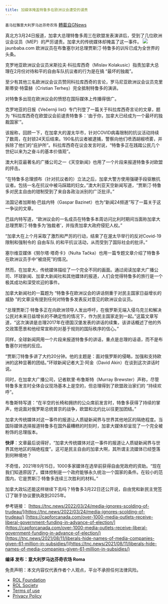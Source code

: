 ```yaml
---
title: 加媒体掩盖特鲁多在欧洲议会遭受的谴责
---
```

`喜马拉雅意大利罗马达芬奇农场` [轉載自GNews](https://gnews.org/zh-hans/2230593/)

真北方3月24日报道，加拿大总理特鲁多周三在欧盟发表演讲后，受到了几位欧洲议会议员（MEP）的严厉谴责。加拿大的传统媒体却掩盖了这一事件。
![](https://assets.gnews.org/wp-content/uploads/2022/03/E-1.jpg)jaunbaba.com
欧洲议员在布鲁塞尔对总理贾斯汀·特鲁多的训斥已成为全世界的头条。

克罗地亚欧洲议会议员米斯拉夫·科拉库西奇（Mislav Kolakusic）指责加拿大总理在2月份对待和平的自由车队抗议者的行为是在搞 “最坏的独裁”。

至少有其他三名欧洲议会议员赞同科拉库西奇的言论，罗马尼亚欧洲议会议员克里斯蒂安·特雷赫（Cristian Terheș）完全抵制特鲁多的演讲。

对特鲁多出现在欧洲议会的愤怒在国际媒体上传播得很广。

克罗地亚的日报《Večernji list》专门刊登了一篇关于科拉库西奇言论的文章，题为 “科拉库西奇在欧盟议会前谴责特鲁多：‘由于你，加拿大已经成为一个最坏的独裁国家’”。

该报称，回顾一下，在加拿大的渥太华市，针对COVID病毒限制的抗议活动持续了数周，在封锁24天后结束。190名抗议者被逮捕，警察向他们喷洒胡椒喷雾，并拆除了他们的“庇护所”。科拉库西奇在议会发言时说，“特鲁多正在践踏公民几个世纪以来为之奋斗的基本价值观”。

澳大利亚最著名的广播公司之一《天空新闻》也用了一个片段来报道特鲁多对欧盟的抨击。

“在特鲁多总理颁布（针对抗议者的）立法之后，加拿大警方使用强硬手段驱散抗议者。包括一名在抗议中被马踩踏的妇女。”澳大利亚天空新闻写道，“贾斯汀·特鲁多对民主自由的钳制受到了来自各政治派别的广泛批评。”

法国记者加斯帕·巴兹内特（Gaspar Bazinet）也为“新闻24频道”写了一篇关于这一争议的文章。

巴兹内特写道，“欧洲议会的一名成员在特鲁多本周访问比利时期间当面称加拿大总理贾斯汀·特鲁多为‘独裁者’，并指责加拿大政府侵犯人权。”

“加拿大在上个月采取了激烈和严厉的行动，结束了在渥太华举行的反对Covid-19限制和强制令的 自由车队 的和平抗议活动，从而受到了国际社会的批评。”

塞尔维亚媒体《努尔塔·塔奇卡》（Nulta Tačka）也用一篇专题文章介绍了特鲁多在欧洲议员手中“被烧死”的情况。

然而，在加拿大，传统媒体描绘了一个完全不同的画面。通过阅读加拿大广播公司、环球新闻、加拿大新闻社和其他媒体的报道，人们会觉得特鲁多的旅行是一个极其成功和深受欢迎的事件。

加拿大新闻社的一篇题为 “特鲁多在欧洲议会的讲话侧重于对民主国家日益增长的威胁 ”的文章没有提到任何对特鲁多发表反对意见的欧洲议会议员。

“总理贾斯汀·特鲁多正在向欧洲领导人发出呼吁，在俄罗斯无端入侵乌克兰和解决公民对未来日益增长的不确定性的情况下，作为民主国家走到一起。”这篇文章写道，“这次演讲是总理2017年在德国汉堡发表的讲话的续集，该讲话概述了他的外交政策愿景和他经常宣称的对基于规则的国际秩序的信心。”

同样，全球新闻网用一个片段来报道特鲁多的讲话，重点是总理的话语，而不是布鲁塞尔对他的反应。

“贾斯汀特鲁多讲了大约20分钟。他的主题是：面对俄罗斯的侵略，加强和支持欧洲的这种显著的团结。”环球新闻记者大卫·阿金（David Akin）在谈到这次讲话时说。

同时，在加拿大广播公司，记者默里·布鲁斯特（Murray Brewster）声称，尽管特鲁多发言时全体会议现场基本上是空的，但总理得到了欧盟政治家们的 “持续欢呼”。

布鲁斯特写道：“在半空的长椅和拥挤的公众席前发言时，特鲁多获得了持续的掌声，他说面对俄罗斯总统普京的战争，欧盟和北约比以往更加团结。”

加拿大传统媒体对这一事件的报道让人质疑新闻界与世界其他地区的隔绝程度。当国际媒体选择报道特鲁多在国外最糟糕的时刻时，加拿大媒体却呈现了一个完全被粉饰的总理版本。

**快评**：文章最后说得好，“加拿大传统媒体对这一事件的报道让人质疑新闻界与世界其他地区的隔绝程度”。这可是民主自由的加拿大啊，其所谓主流媒体已经堕落到何种境地？

不奇怪，2021年9月15日，1000多家媒体在选举前获得自由党政府的资助。“现在我们知道原因了。媒体控制是一个政府能够永久统治一个国家的条件。在较小的范围内，它是贾斯汀·特鲁多连续三次胜利的材料。”

加拿大政坛还能这样继续下去吗？特鲁多3月22日还公开说，自由党和新民主党签订了联手协议要执政到2025年。

参考链接：
[https://tnc.news/2022/03/24/media-ignores-scolding-of-trudeau/](https://tnc.news/2022/03/24/media-ignores-scolding-of-trudeau/)
[https://capforcanada.com/over-1000-media-outlets-receive-liberal-government-funding-in-advance-of-election/](https://capforcanada.com/over-1000-media-outlets-receive-liberal-government-funding-in-advance-of-election/)
[https://tnc.news/2021/08/11/liberals-hide-names-of-media-companies-given-61-million-in-subsidies/](https://tnc.news/2021/08/11/liberals-hide-names-of-media-companies-given-61-million-in-subsidies/)


**编译 发布：意大利罗马达芬奇农场 Roma**



 

免责声明：本文内容仅代表作者个人观点，平台不承担任何法律风险。

- [ROL Foundation](https://rolfoundation.org/)
- [ROL Society](https://rolsociety.org/)
- [Terms of use](https://gnews.org/terms-of-use-3/)
- [Privacy Policy](https://gnews.org/privacy-policy/)
